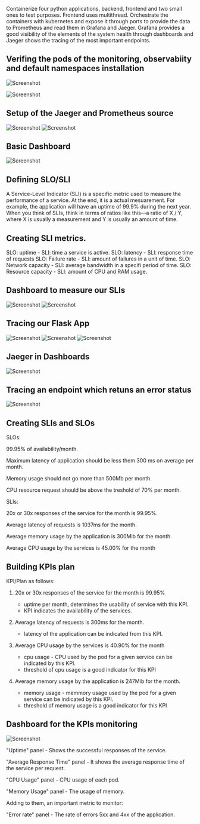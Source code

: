 Containerize four python applications, backend, frontend and two small 
ones to test purposes. Frontend uses multithread. Orchestrate the 
containers with kubernetes and expose it through ports to provide the data 
to Prometheus and read them in Grafana and Jaeger. Grafana provides a good 
visibility of the elements of the system health through dashboards and 
Jaeger shows the tracing of the most important endpoints. 

## Verifing the pods of the monitoring, observabiity and default namespaces installation

![Screenshot](/img/monitoring_app.png)

![Screenshot](/img/monitoring_instalation.png)

## Setup of the Jaeger and Prometheus source

![Screenshot](/img/grafana_login.png)
![Screenshot](/img/frontend_localhost8080.png)


## Basic Dashboard

![Screenshot](/img/data_source.png)


## Defining SLO/SLI

A Service-Level Indicator (SLI) is a specific metric used to measure the performance of a service.
At the end, it is a actual mesuarement. For example, the application will have an uptime of 99.9% during the next year. When you think of SLIs, think in terms of ratios like this—a ratio of X / Y, where X is usually a measurement and Y is usually an amount of time.
 

## Creating SLI metrics.

SLO:  uptime - SLI: time a service is active. 
SLO:  latency - SLI: response time of requests
SLO:  Failure rate - SLI: amount of failures in a unit of time.
SLO:  Network capacity - SLI: average bandwidth in a specifi period of time.
SLO:  Resource capacity - SLI: amount of CPU and RAM usage.


##  Dashboard to measure our SLIs

![Screenshot](/img/dashboard1frontend.png)
![Screenshot](/img/dashboard2frontend.png)


## Tracing our Flask App

 ![Screenshot](/img/jaeger_backend.png)
 ![Screenshot](/img/jaeger_backend_dashboard.png)
 ![Screenshot](/img/spam_success_endpoint.png)

## Jaeger in Dashboards



![Screenshot](/img/jaeger_grafana_httpstatuscode_200.png)

## Tracing an endpoint which retuns an error status

![Screenshot](/img/tracebackspanjaegererrordatabase.png)


## Creating SLIs and SLOs

SLOs:

99.95% of availability/month.

Maximum latency of application should be less them 300 ms on average per month.

Memory usage should not go more than 500Mb per month.

CPU resource request should be above the treshold of 70% per month.

SLIs:

20x or 30x responses of the service for the month is 99.95%.

Average latency of requests is 1037ms for the month.

Average memory usage by the application is 300Mib for the month.

Average CPU usage by the services is 45.00% for the month

## Building KPIs plan
KPI/Plan as follows:

1. 20x or 30x responses of the service for the month is 99.95%
    - uptime per month, determines the usability of service with this KPI.
    - KPI indicates the availability of the services.

2. Average latency of requests is 300ms for the month.
    - latency of the application can be indicated from this KPI.

3. Average CPU usage by the services is 40.90% for the month
    - cpu usage - CPU used by the pod for a given service can be indicated by this KPI.
    - threshold of cpu usage is a good indicator for this KPI 

4. Average memory usage by the application is 247Mib for the month.
    - memory usage - memmory usage used by the pod for a given service can be indicated by this KPI.
    - threshold of memory usage is a good indicator for this KPI 



## Dashboard for the KPIs monitoring

![Screenshot](/img/finaldhasboard.png)



"Uptime" panel - Shows the successful responses of the service.

"Average Response Time" panel - It shows the average response time of the service per request.

"CPU Usage" panel - CPU usage of each pod.

"Memory Usage" panel - The usage of memory.

Adding to them, an important metric to monitor:

"Error rate" panel - The rate of errors 5xx and 4xx of the application.



